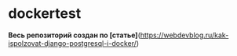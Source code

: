 # dockertest
**Весь репозиторий создан по [статье]**(https://webdevblog.ru/kak-ispolzovat-django-postgresql-i-docker/)